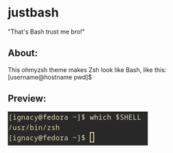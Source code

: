 # justbash

"That's Bash trust me bro!"

## About:
This ohmyzsh theme makes Zsh look like Bash, like this:
[username@hostname pwd]$ 

## Preview:
![preview](src/preview.png)
